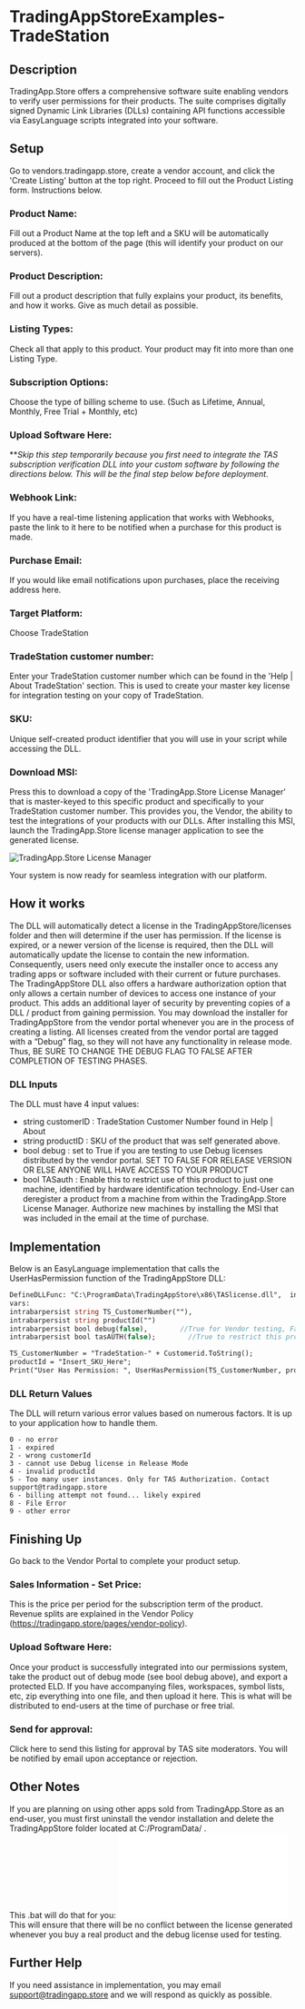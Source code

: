 # TradingAppStoreExamples-TradeStation
## Description
TradingApp.Store offers a comprehensive software suite enabling vendors to verify user permissions for their products. The suite comprises digitally signed Dynamic Link Libraries (DLLs) containing API functions accessible via EasyLanguage scripts integrated into your software.

## Setup
Go to vendors.tradingapp.store, create a vendor account, and click the 'Create Listing' button at the top right. Proceed to fill out the Product Listing form.  Instructions below.

### Product Name:
Fill out a Product Name at the top left and a SKU will be automatically produced at the bottom of the page (this will identify your product on our servers). 

### Product Description:
Fill out a product description that fully explains your product, its benefits, and how it works.  Give as much detail as possible.  

### Listing Types:
Check all that apply to this product.  Your product may fit into more than one Listing Type.  

### Subscription Options:
Choose the type of billing scheme to use. (Such as Lifetime, Annual, Monthly, Free Trial + Monthly, etc)

### Upload Software Here:
***Skip this step temporarily because you first need to integrate the TAS subscription verification DLL into your custom software by following the directions below.  This will be the final step below before deployment.*

### Webhook Link:
If you have a real-time listening application that works with Webhooks, paste the link to it here to be notified when a purchase for this product is made.

### Purchase Email:
If you would like email notifications upon purchases, place the receiving address here.

### Target Platform:
Choose TradeStation

### TradeStation customer number:
Enter your TradeStation customer number which can be found in the 'Help | About TradeStation' section.  This is used to create your master key license for integration testing on your copy of TradeStation.

### SKU:
Unique self-created product identifier that you will use in your script while accessing the DLL.

### Download MSI:
Press this to download a copy of the 'TradingApp.Store License Manager' that is master-keyed to this specific product and specifically to your TradeStation customer number.  This provides you, the Vendor, the ability to test the integrations of your products with our DLLs.  After installing this MSI, launch the TradingApp.Store license manager application to see the generated license.  


![TradingApp.Store License Manager](licensemanager_screenshot.png)  

Your system is now ready for seamless integration with our platform.

## How it works
The DLL will automatically detect a license in the TradingAppStore/licenses folder and then will determine if the user has permission. If the license is expired, or a newer version of the license is required, then the DLL will automatically update the license to contain the new information. Consequently, users need only execute the installer once to access any trading apps or software included with their current or future purchases.
The TradingAppStore DLL also offers a hardware authorization option that only allows a certain number of devices to access one instance of your product. This adds an additional layer of security by preventing copies of a DLL / product from gaining permission.
You may download the installer for TradingAppStore from the vendor portal whenever you are in the process of creating a listing. All licenses created from the vendor portal are tagged with a “Debug” flag, so they will not have any functionality in release mode. Thus, BE SURE TO CHANGE THE DEBUG FLAG TO FALSE AFTER COMPLETION OF TESTING PHASES.

### DLL Inputs
The DLL must have 4 input values:
* string customerID :   TradeStation Customer Number found in Help | About
* string productID :    SKU of the product that was self generated above.
* bool debug :          set to True if you are testing to use Debug licenses distributed by the vendor portal. SET TO FALSE FOR RELEASE VERSION OR ELSE ANYONE WILL HAVE ACCESS TO YOUR PRODUCT
* bool TASauth :        Enable this to restrict use of this product to just one machine, identified by hardware identification technology.  End-User can deregister a product from a machine from within the TradingApp.Store License Manager.  Authorize new machines by installing the MSI that was included in the email at the time of purchase.

  
## Implementation
Below is an EasyLanguage implementation that calls the UserHasPermission function of the TradingAppStore DLL:
```pascal
DefineDLLFunc: "C:\ProgramData\TradingAppStore\x86\TASlicense.dll",  int, "UserHasPermission", lpstr, lpstr, bool, bool;
vars:
intrabarpersist	string TS_CustomerNumber(""),  
intrabarpersist	string productId("")
intrabarpersist bool debug(false),		  //True for Vendor testing, False for release products.
intrabarpersist bool tasAUTH(false);		//True to restrict this product to only one machine.  False to allow any machine logged into the authorized TradeStation customer number to use.

TS_CustomerNumber = "TradeStation-" + Customerid.ToString();
productId = "Insert_SKU_Here";	
Print("User Has Permission: ", UserHasPermission(TS_CustomerNumber, productId, true, false));

```

### DLL Return Values
The DLL will return various error values based on numerous factors. It is up to your application how to handle them.
```
0 - no error
1 - expired
2 - wrong customerId
3 - cannot use Debug license in Release Mode
4 - invalid productId
5 - Too many user instances. Only for TAS Authorization. Contact support@tradingapp.store
6 - billing attempt not found... likely expired
8 - File Error
9 - other error
```
## Finishing Up
Go back to the Vendor Portal to complete your product setup.

### Sales Information - Set Price:
This is the price per period for the subscription term of the product.  Revenue splits are explained in the Vendor Policy (https://tradingapp.store/pages/vendor-policy).

### Upload Software Here:
Once your product is successfully integrated into our permissions system, take the product out of debug mode (see bool debug above), and export a protected ELD.  If you have accompanying files, workspaces, symbol lists, etc, zip everything into one file, and then upload it here.  This is what will be distributed to end-users at the time of purchase or free trial.

### Send for approval:
Click here to send this listing for approval by TAS site moderators.  You will be notified by email upon acceptance or rejection.


## Other Notes
If you are planning on using other apps sold from TradingApp.Store as an end-user, you must first uninstall the vendor installation and delete the TradingAppStore folder located at C:/ProgramData/ .  
This .bat will do that for you:  ![Delete TAS Folder Batch File](Delete_TAS_Folder.bat)
This will ensure that there will be no conflict between the license generated whenever you buy a real product and the debug license used for testing.

## Further Help
If you need assistance in implementation, you may email support@tradingapp.store and we will respond as quickly as possible.
